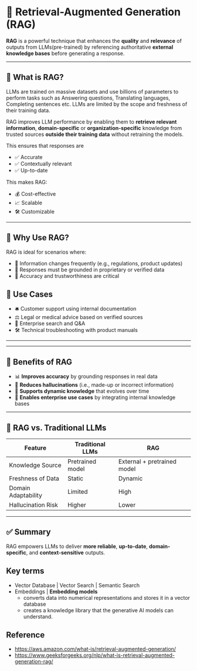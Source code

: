 # 🧠 Retrieval-Augmented Generation (RAG)

**RAG** is a powerful technique that enhances the **quality** and **relevance** of outputs from LLMs(pre-trained) by referencing authoritative **external knowledge bases** before generating a response.

---

## 🚀 What is RAG?

LLMs are trained on massive datasets and use billions of parameters to perform tasks such as Answering questions, Translating languages, Completing sentences etc. LLMs are limited by the scope and freshness of their training data. 

RAG improves LLM performance by enabling them to **retrieve relevant information**, **domain-specific** or **organization-specific** knowledge from trusted sources **outside their training data** without retraining the models. 

This ensures that responses are
- ✅ Accurate  
- ✅ Contextually relevant  
- ✅ Up-to-date  

This makes RAG:
- 💰 Cost-effective  
- 📈 Scalable  
- 🛠️ Customizable  

---

## 🎯 Why Use RAG?

RAG is ideal for scenarios where:

- 📅 Information changes frequently (e.g., regulations, product updates)  
- 🔐 Responses must be grounded in proprietary or verified data  
- 🎯 Accuracy and trustworthiness are critical  

## 🔗 Use Cases

- 🛎️ Customer support using internal documentation  
- ⚖️ Legal or medical advice based on verified sources  
- 🏢 Enterprise search and Q&A  
- 🛠️ Technical troubleshooting with product manuals

---
---

## 🌟 Benefits of RAG

- 📊 **Improves accuracy** by grounding responses in real data  
- 🚫 **Reduces hallucinations** (i.e., made-up or incorrect information)  
- 🔄 **Supports dynamic knowledge** that evolves over time  
- 🏢 **Enables enterprise use cases** by integrating internal knowledge bases  

---

## 🧠 RAG vs. Traditional LLMs

| Feature               | Traditional LLMs | RAG                          |
|----------------------|------------------|------------------------------|
| Knowledge Source     | Pretrained model | External + pretrained model |
| Freshness of Data    | Static           | Dynamic                      |
| Domain Adaptability  | Limited          | High                         |
| Hallucination Risk   | Higher           | Lower                        |

---

## ✅ Summary

RAG empowers LLMs to deliver **more reliable**, **up-to-date**, **domain-specific**, and **context-sensitive** outputs.

## Key terms
- Vector Database | Vector Search | Semantic Search
- Embeddings | **Embedding models**
  - converts data into numerical representations and stores it in a vector database
  - creates a knowledge library that the generative AI models can understand.
  
## Reference
- https://aws.amazon.com/what-is/retrieval-augmented-generation/
- https://www.geeksforgeeks.org/nlp/what-is-retrieval-augmented-generation-rag/
